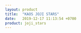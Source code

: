 ```yaml
---
layout: product
title:  "KAOS JOJI STARS"
date:   2019-12-17 11:13:54 +0700
product: joji_stars
---
```


